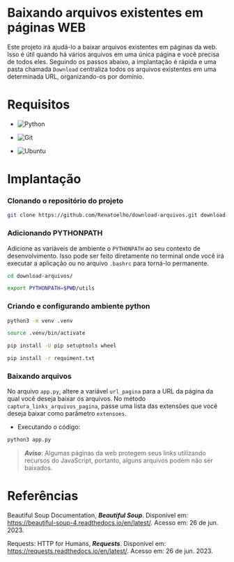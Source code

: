
# Baixando arquivos existentes em páginas WEB

Este projeto irá ajudá-lo a baixar arquivos existentes em páginas da web. Isso é útil quando há vários arquivos em uma única página e você precisa de todos eles. Seguindo os passos abaixo, a implantação é rápida e uma pasta chamada ```Download``` centraliza todos os arquivos existentes em uma determinada URL, organizando-os por domínio.


# Requisitos

+ ![Python](https://img.shields.io/badge/Python-3.8+-E3E3E3)

+ ![Git](https://img.shields.io/badge/Git-2.25.1+-E3E3E3)

+ ![Ubuntu](https://img.shields.io/badge/Ubuntu-20.04-E3E3E3)


# Implantação

### Clonando o repositório do projeto

```bash
git clone https://github.com/Renatoelho/download-arquivos.git download-arquivos
```

### Adicionando PYTHONPATH

Adicione as variáveis de ambiente o ```PYTHONPATH``` ao seu contexto de desenvolvimento. Isso pode ser feito diretamente no terminal onde você irá executar a aplicação ou no arquivo ```.bashrc``` para torná-lo permanente.


```bash
cd download-arquivos/
```

```bash
export PYTHONPATH=$PWD/utils
```

### Criando e configurando ambiente python

```bash
python3 -m venv .venv
```

```bash
source .venv/bin/activate
```

```bash
pip install -U pip setuptools wheel
```

```bash
pip install -r requiment.txt
```


### Baixando arquivos

No arquivo ```app.py```, altere a variável ```url_pagina``` para a URL da página da qual você deseja baixar os arquivos. No método ```captura_links_arquivos_pagina```, passe uma lista das extensões que você deseja baixar como parâmetro ```extensoes```.

+ Executando o código:

```bash
python3 app.py
```

> ***Aviso***: Algumas páginas da web protegem seus links utilizando recursos do JavaScript, portanto, alguns arquivos podem não ser baixados.


# Referências

Beautiful Soup Documentation, ***Beautiful Soup***. Disponível em: <https://beautiful-soup-4.readthedocs.io/en/latest/>. Acesso em: 26 de jun. 2023.

Requests: HTTP for Humans, ***Requests***. Disponível em: <https://requests.readthedocs.io/en/latest/>. Acesso em: 26 de jun. 2023.
